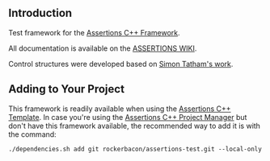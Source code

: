 ## Introduction

Test framework for the [Assertions C++ Framework](https://github.com/rockerbacon/assertions).

All documentation is available on the [ASSERTIONS WIKI](https://github.com/rockerbacon/assertions/wiki/Automated-Testing).

Control structures were developed based on [Simon Tatham's work](https://www.chiark.greenend.org.uk/~sgtatham/mp/).

## Adding to Your Project

This framework is readily available when using the [Assertions C++ Template](https://github.com/rockerbacon/assertions-template). In case you're using the [Assertions C++ Project Manager](https://github.com/rockerbacon/assertions) but don't have this framework available, the recommended way to add it is with the command:

```
./dependencies.sh add git rockerbacon/assertions-test.git --local-only
```
